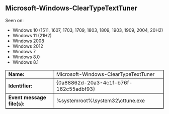 ## Microsoft-Windows-ClearTypeTextTuner

Seen on:
* Windows 10 (1511, 1607, 1703, 1709, 1803, 1809, 1903, 1909, 2004, 20H2)
* Windows 11 (21H2)
* Windows 2008
* Windows 2012
* Windows 7
* Windows 8.0
* Windows 8.1

<table border="1" class="docutils">
  <tbody>
    <tr>
      <td><b>Name:</b></td>
      <td>Microsoft-Windows-ClearTypeTextTuner</td>
    </tr>
    <tr>
      <td><b>Identifier:</b></td>
      <td>{0a88862d-20a3-4c1f-b76f-162c55adbf93}</td>
    </tr>
    <tr>
      <td><b>Event message file(s):</b></td>
      <td>%systemroot%\system32\cttune.exe</td>
    </tr>
  </tbody>
</table>

&nbsp;


